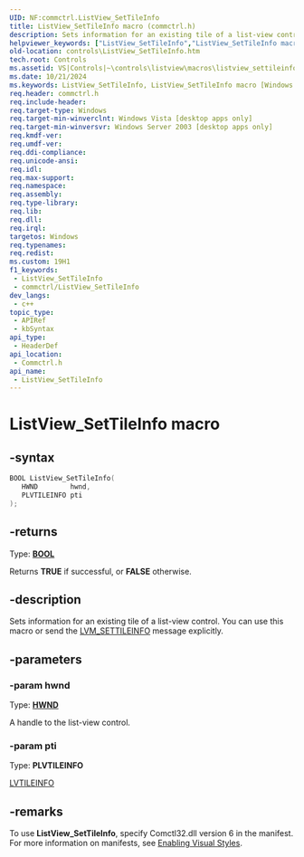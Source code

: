 ```yaml
---
UID: NF:commctrl.ListView_SetTileInfo
title: ListView_SetTileInfo macro (commctrl.h)
description: Sets information for an existing tile of a list-view control. You can use this macro or send the LVM_SETTILEINFO message explicitly.
helpviewer_keywords: ["ListView_SetTileInfo","ListView_SetTileInfo macro [Windows Controls]","_win32_ListView_SetTileInfo","_win32_ListView_SetTileInfo_cpp","commctrl/ListView_SetTileInfo","controls.ListView_SetTileInfo","controls._win32_ListView_SetTileInfo"]
old-location: controls\ListView_SetTileInfo.htm
tech.root: Controls
ms.assetid: VS|Controls|~\controls\listview\macros\listview_settileinfo.htm
ms.date: 10/21/2024
ms.keywords: ListView_SetTileInfo, ListView_SetTileInfo macro [Windows Controls], _win32_ListView_SetTileInfo, _win32_ListView_SetTileInfo_cpp, commctrl/ListView_SetTileInfo, controls.ListView_SetTileInfo, controls._win32_ListView_SetTileInfo
req.header: commctrl.h
req.include-header: 
req.target-type: Windows
req.target-min-winverclnt: Windows Vista [desktop apps only]
req.target-min-winversvr: Windows Server 2003 [desktop apps only]
req.kmdf-ver: 
req.umdf-ver: 
req.ddi-compliance: 
req.unicode-ansi: 
req.idl: 
req.max-support: 
req.namespace: 
req.assembly: 
req.type-library: 
req.lib: 
req.dll: 
req.irql: 
targetos: Windows
req.typenames: 
req.redist: 
ms.custom: 19H1
f1_keywords:
 - ListView_SetTileInfo
 - commctrl/ListView_SetTileInfo
dev_langs:
 - c++
topic_type:
 - APIRef
 - kbSyntax
api_type:
 - HeaderDef
api_location:
 - Commctrl.h
api_name:
 - ListView_SetTileInfo
---
```


# ListView_SetTileInfo macro

## -syntax

```cpp
BOOL ListView_SetTileInfo(
   HWND        hwnd,
   PLVTILEINFO pti
);
```

## -returns

Type: **[BOOL](/windows/desktop/winprog/windows-data-types)**

Returns <b>TRUE</b> if successful, or <b>FALSE</b> otherwise.


## -description

Sets information for an existing tile of a list-view control. You can use this macro or send the <a href="/windows/desktop/Controls/lvm-settileinfo">LVM_SETTILEINFO</a> message explicitly.

## -parameters

### -param hwnd

Type: <b><a href="/windows/desktop/WinProg/windows-data-types">HWND</a></b>

A handle to the list-view control.

### -param pti

Type: <b>PLVTILEINFO</b>

<a href="/windows/desktop/api/commctrl/ns-commctrl-lvtileinfo">LVTILEINFO</a>

## -remarks

To use <b>ListView_SetTileInfo</b>, specify Comctl32.dll version 6 in the manifest. For more information on manifests, see <a href="/windows/desktop/Controls/cookbook-overview">Enabling Visual Styles</a>.
